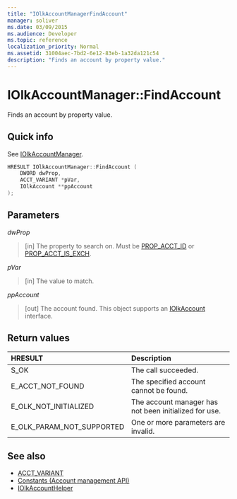 ```yaml
---
title: "IOlkAccountManagerFindAccount"
manager: soliver
ms.date: 03/09/2015
ms.audience: Developer
ms.topic: reference 
localization_priority: Normal
ms.assetid: 31004aec-7bd2-6e12-83eb-1a32da121c54
description: "Finds an account by property value."
---
```


# IOlkAccountManager::FindAccount

Finds an account by property value.
  
## Quick info

See [IOlkAccountManager](iolkaccountmanager.md).
  
```cpp
HRESULT IOlkAccountManager::FindAccount (  
    DWORD dwProp, 
    ACCT_VARIANT *pVar, 
    IOlkAccount **ppAccount 
);
```

## Parameters

_dwProp_
  
> [in] The property to search on. Must be [PROP_ACCT_ID](prop_acct_id.md) or [PROP_ACCT_IS_EXCH](prop_acct_is_exch.md).
    
_pVar_
  
> [in] The value to match.
    
_ppAccount_
  
> [out] The account found. This object supports an [IOlkAccount](iolkaccount.md) interface. 
    
## Return values

|**HRESULT**|**Description**|
|:-----|:-----|
|S_OK  <br/> |The call succeeded.  <br/> |
|E_ACCT_NOT_FOUND  <br/> |The specified account cannot be found.  <br/> |
|E_OLK_NOT_INITIALIZED  <br/> |The account manager has not been initialized for use.  <br/> |
|E_OLK_PARAM_NOT_SUPPORTED  <br/> |One or more parameters are invalid.  <br/> |
   
## See also

- [ACCT_VARIANT](acct_variant.md)  
- [Constants (Account management API)](constants-account-management-api.md)  
- [IOlkAccountHelper](iolkaccounthelper.md)

